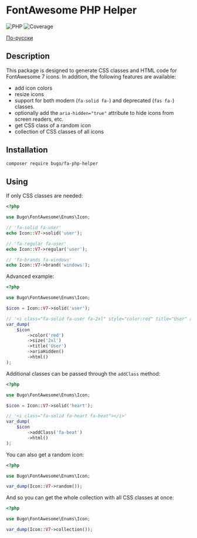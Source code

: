 # FontAwesome PHP Helper

![PHP](https://img.shields.io/badge/PHP-^8.1-blue.svg?style=flat)
![Coverage](https://badgen.net/coveralls/c/github/dragomano/fa-php-helper/main)

[По-русски](README.ru.md)

## Description

This package is designed to generate CSS classes and HTML code for FontAwesome 7 icons. In addition, the following features are available:

- add icon colors
- resize icons
- support for both modern (`fa-solid fa-`) and deprecated (`fas fa-`) classes.
- optionally add the `aria-hidden="true"` attribute to hide icons from screen readers, etc.
- get CSS class of a random icon
- collection of CSS classes of all icons

## Installation

```bash
composer require bugo/fa-php-helper
```

## Using

If only CSS classes are needed:

```php
<?php

use Bugo\FontAwesome\Enums\Icon;

// 'fa-solid fa-user'
echo Icon::V7->solid('user');

// 'fa-regular fa-user'
echo Icon::V7->regular('user');

// 'fa-brands fa-windows'
echo Icon::V7->brand('windows');
```

Advanced example:

```php
<?php

use Bugo\FontAwesome\Enums\Icon;

$icon = Icon::V7->solid('user');

// '<i class="fa-solid fa-user fa-2xl" style="color:red" title="User" aria-hidden="true"></i>'
var_dump(
    $icon
        ->color('red')
        ->size('2xl')
        ->title('User')
        ->ariaHidden()
        ->html()
);
```

Additional classes can be passed through the `addClass` method:

```php
<?php

use Bugo\FontAwesome\Enums\Icon;

$icon = Icon::V7->solid('heart');

// '<i class="fa-solid fa-heart fa-beat"></i>'
var_dump(
    $icon
        ->addClass('fa-beat')
        ->html()
);
```

You can also get a random icon:

```php
<?php

use Bugo\FontAwesome\Enums\Icon;

var_dump(Icon::V7->random());
```

And so you can get the whole collection with all CSS classes at once:

```php
<?php

use Bugo\FontAwesome\Enums\Icon;

var_dump(Icon::V7->collection());
```
